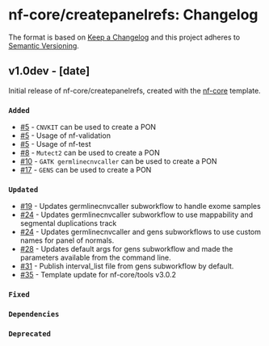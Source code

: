 # nf-core/createpanelrefs: Changelog

The format is based on [Keep a Changelog](https://keepachangelog.com/en/1.0.0/)
and this project adheres to [Semantic Versioning](https://semver.org/spec/v2.0.0.html).

## v1.0dev - [date]

Initial release of nf-core/createpanelrefs, created with the [nf-core](https://nf-co.re/) template.

### `Added`

- [#5](https://github.com/nf-core/createpanelrefs/pull/5) - `CNVKIT` can be used to create a PON
- [#5](https://github.com/nf-core/createpanelrefs/pull/5) - Usage of nf-validation
- [#5](https://github.com/nf-core/createpanelrefs/pull/5) - Usage of nf-test
- [#8](https://github.com/nf-core/createpanelrefs/pull/8) - `Mutect2` can be used to create a PON
- [#10](https://github.com/nf-core/createpanelrefs/pull/10) - `GATK germlinecnvcaller` can be used to create a PON
- [#17](https://github.com/nf-core/createpanelrefs/pull/17) - `GENS` can be used to create a PON

### `Updated`

- [#19](https://github.com/nf-core/createpanelrefs/pull/19) - Updates germlinecnvcaller subworkflow to handle exome samples
- [#24](https://github.com/nf-core/createpanelrefs/pull/24) - Updates germlinecnvcaller subworkflow to use mappability and segmental duplications track
- [#24](https://github.com/nf-core/createpanelrefs/pull/24) - Updates germlinecnvcaller and gens subworkflows to use custom names for panel of normals.
- [#28](https://github.com/nf-core/createpanelrefs/pull/28) - Updates default args for gens subworkflow and made the parameters available from the command line.
- [#31](https://github.com/nf-core/createpanelrefs/pull/31) - Publish interval_list file from gens subworkflow by default.
- [#35](https://github.com/nf-core/createpanelrefs/pull/35) - Template update for nf-core/tools v3.0.2

### `Fixed`

### `Dependencies`

### `Deprecated`
